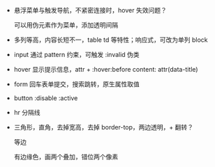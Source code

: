 
- 悬浮菜单与触发导航，不紧密连接时，hover 失效问题？

  可以用伪元素作为菜单，添加透明间隔

- 多列等高，内容长短不一，table td 等特性；响应式，可改为单列 block

- input 通过 pattern 约束，可触发 :invalid 伪类

- hover 显示提示信息，attr + :hover:before content: attr(data-title)

- form 回车表单提交，搜索跳转，原生属性取值

- button :disable :active

- hr 分隔线

- 三角形，直角，去掉宽高，去掉 border-top，两边透明，+ 翻转？

  等边

  有边缘色，画两个叠加，错位两个像素

